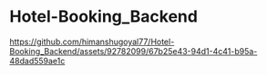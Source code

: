 # Hotel-Booking_Backend

https://github.com/himanshugoyal77/Hotel-Booking_Backend/assets/92782099/67b25e43-94d1-4c41-b95a-48dad559ae1c

